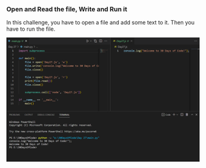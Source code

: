 <h3> Open and Read the file, Write and Run it </h3>

<p> In this challenge, you have to open a file and add some text to it. Then you have to run the file. </p>

<img src= "Output and Code.png" />